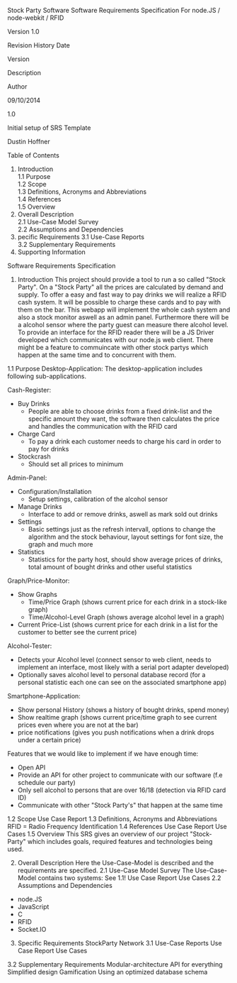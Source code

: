 
Stock Party Software
Software Requirements Specification
For node.JS / node-webkit / RFID
 
 
Version 1.0
 
 



Revision History
Date

Version

Description

Author

09/10/2014

1.0

Initial setup of SRS Template

Dustin Hoffner

 

 

 

 

 

 

 

 

 

 

 

 

 

Table of Contents
1. Introduction         
1.1 Purpose     
1.2 Scope     
1.3 Definitions, Acronyms and Abbreviations      
1.4 References     
1.5 Overview     
2. Overall Description    
2.1 Use-Case Model Survey      
2.2 Assumptions and Dependencies     
3. pecific Requirements
3.1 Use-Case Reports     
3.2 Supplementary Requirements      
4. Supporting Information    

Software Requirements Specification
1.  Introduction
This project should provide a tool to run a so called "Stock Party". On a "Stock Party" all the prices are calculated by demand and supply. To offer a easy and fast way to pay drinks we will realize a RFID cash system. It will be possible to charge these cards and to pay with them on the bar. This webapp will implement the whole cash system and also a stock monitor aswell as an admin panel. Furthermore there will be a alcohol sensor where the party guest can measure there alcohol level. To provide an interface for the RFID reader there will be a JS Driver developed which communicates with our node.js web client. There might be a feature to commuincate with other stock partys which happen at the same time and to concurrent with them. 

1.1  Purpose
Desktop-Application:
The desktop-application includes following sub-applications.

Cash-Register:
- Buy Drinks
  - People are able to choose drinks from a fixed drink-list and the specific amount they want, the software then calculates the price and handles the communication with the RFID card
- Charge Card
  - To pay a drink each customer needs to charge his card in order to pay for drinks
- Stockcrash
  - Should set all prices to minimum 

Admin-Panel:
- Configuration/Installation
  - Setup settings, calibration of the alcohol sensor
- Manage Drinks
  - Interface to add or remove drinks, aswell as mark sold out drinks
- Settings
  - Basic settings just as the refresh intervall, options to change the algorithm and the stock behaviour, layout settings for font size, the graph and much more
- Statistics
  - Statistics for the party host, should show average prices of drinks, total amount of bought drinks and other useful statistics

Graph/Price-Monitor:
- Show Graphs
  - Time/Price Graph (shows current price for each drink in a stock-like graph)
  - Time/Alcohol-Level Graph (shows average alcohol level in a graph)
- Current Price-List (shows current price for each drink in a list for the customer to better see the current price)

Alcohol-Tester:
- Detects your Alcohol level (connect sensor to web client, needs to implement an interface, most likely with a serial port adapter developed)
- Optionally saves alcohol level to personal database record (for a personal statistic each one can see on the associated smartphone app)

Smartphone-Application:
- Show personal History (shows a history of bought drinks, spend money)
- Show realtime graph (shows current price/time graph to see current prices even where you are not at the bar)
- price notifications (gives you push notifications when a drink drops under a certain price)

Features that we would like to implement if we have enough time:
- Open API 
 - Provide an API for other project to communicate with our software (f.e schedule our party)
 - Only sell alcohol to persons that are over 16/18 (detection via RFID card ID)
 - Communicate with other "Stock Party's" that happen at the same time

1.2 Scope
Use Case Report
1.3  Definitions, Acronyms and Abbreviations
RFID = Radio Frequency Identification
1.4  References
Use Case Report
Use Cases
1.5 Overview
This SRS gives an overview of our project "Stock-Party" which includes goals, required features and technologies being used.

2.  Overall Description
Here the Use-Case-Model is described and the requirements are specified.
2.1 Use-Case Model Survey
The Use-Case-Model contains two systems: See 1.1!
Use Case Report
Use Cases
2.2 Assumptions and Dependencies
- node.JS
- JavaScript
- C
- RFID
- Socket.IO

3. Specific Requirements
StockParty Network
3.1 Use-Case Reports
Use Case Report
Use Cases

3.2 Supplementary Requirements
Modular-architecture
API for everything
Simplified design
Gamification
Using an optimized database schema
